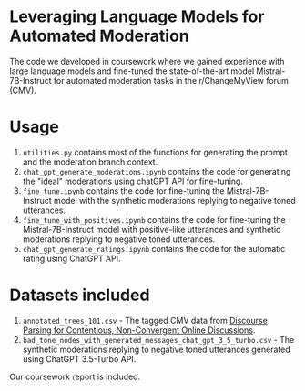 # Leveraging Language Models for Automated Moderation


The code we developed in coursework where we gained experience with large language models and fine-tuned the state-of-the-art model Mistral-7B-Instruct for automated moderation tasks in the r/ChangeMyView forum (CMV).

# Usage
1. `utilities.py` contains most of the functions for generating the prompt and the moderation branch context.
2. `chat_gpt_generate_moderations.ipynb` contains the code for generating the "ideal" moderations using chatGPT API for fine-tuning.
3. `fine_tune.ipynb` contains the code for fine-tuning the Mistral-7B-Instruct model with the synthetic moderations replying to negative toned utterances.
4. `fine_tune_with_positives.ipynb` contains the code for fine-tuning the Mistral-7B-Instruct model with positive-like utterances and synthetic moderations replying to negative toned utterances.
5. `chat_gpt_generate_ratings.ipynb` contains the code for the automatic rating using ChatGPT API.

# Datasets included
1. `annotated_trees_101.csv` - The tagged CMV data from [Discourse Parsing for Contentious, Non-Convergent Online Discussions](https://ojs.aaai.org/index.php/ICWSM/article/view/18109).
2. `bad_tone_nodes_with_generated_messages_chat_gpt_3_5_turbo.csv`  - The synthetic moderations replying to negative toned utterances generated using ChatGPT 3.5-Turbo API.

Our coursework report is included.
